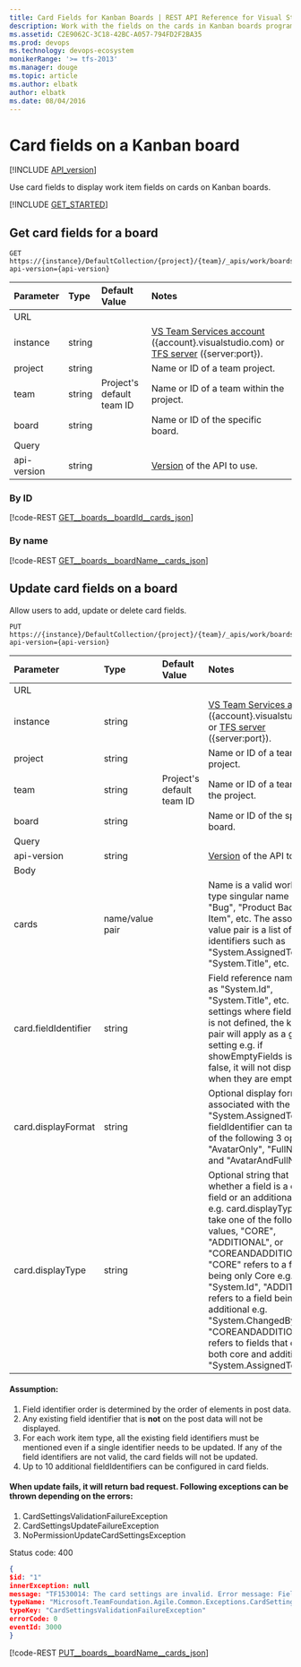```yaml
---
title: Card Fields for Kanban Boards | REST API Reference for Visual Studio Team Services and Team Foundation Server
description: Work with the fields on the cards in Kanban boards programmatically using the REST APIs for Visual Studio Team Services and Team Foundation Server. 
ms.assetid: C2E9062C-3C18-42BC-A057-794FD2F2BA35
ms.prod: devops
ms.technology: devops-ecosystem
monikerRange: '>= tfs-2013'
ms.manager: douge
ms.topic: article
ms.author: elbatk
author: elbatk
ms.date: 08/04/2016
---
```


# Card fields on a Kanban board
[!INCLUDE [API_version](../_data/version2-preview1.md)]

Use card fields to display work item fields on cards on Kanban boards.

[!INCLUDE [GET_STARTED](../_data/get-started.md)]

## Get card fields for a board
<a name="getcardfieldsforaboard" />

```no-highlight
GET https://{instance}/DefaultCollection/{project}/{team}/_apis/work/boards/{board}/cardSettings?api-version={api-version}
```

| Parameter | Type    |Default Value | Notes	
|:----------|:--------|:------------ |:------------------------------
| URL
| instance  | string  | | [VS Team Services account](/vsts/integrate/get-started/rest/basics) ({account}.visualstudio.com) or [TFS server](/vsts/integrate/get-started/rest/basics) ({server:port}).
| project   | string  | | Name or ID of a team project.
| team	    | string  | Project's default team ID | Name or ID of a team within the project.
| board	| string  || Name or ID of the specific board.
| Query
| api-version | string  || [Version](../../concepts/rest-api-versioning.md) of the API to use.

### By ID

[!code-REST [GET__boards__boardId__cards_json](./_data/GET__work_boards__boardId__cardsettings.json)]

### By name

[!code-REST [GET__boards__boardName__cards_json](./_data/GET__work_boards__boardName__cardsettings.json)]

## Update card fields on a board
<a name="updatecardfieldsonaboard" />
Allow users to add, update or delete card fields.

```no-highlight
PUT https://{instance}/DefaultCollection/{project}/{team}/_apis/work/boards/{board}/cardSettings?api-version={api-version}
```

| Parameter | Type    |Default Value | Notes	
|:----------|:--------|:--------|:------------------------------
| URL
| instance  | string  |   | [VS Team Services account](/vsts/integrate/get-started/rest/basics) ({account}.visualstudio.com) or [TFS server](/vsts/integrate/get-started/rest/basics) ({server:port}).
| project   | string  |  | Name or ID of a team project.
| team	    | string  | Project's default team ID | Name or ID of a team within the project.
| board	| string  |  | Name or ID of the specific board.
| Query
| api-version | string  |  |[Version](../../concepts/rest-api-versioning.md) of the API to use.
| Body
| cards | name/value pair | | Name is a valid workitem type singular name such as "Bug", "Product Backlog Item", etc. The associated value pair is a list of field identifiers such as "System.AssignedTo", "System.Title", etc.
| card.fieldIdentifier	| string	|  | Field reference name such as "System.Id", "System.Title", etc. For settings where fieldIdentifier is not defined, the key value pair will apply as a global setting e.g. if showEmptyFields is set to false, it will not display fields when they are empty.
| card.displayFormat	| string	|  | Optional display format associated with the field. For "System.AssignedTo" fieldIdentifier can take one of the following 3 options, "AvatarOnly", "FullName" and "AvatarAndFullName".
| card.displayType	| string	|  | Optional string that identifies whether a field is a core field or an additional field. e.g. card.displayType can take one of the following values, "CORE", "ADDITIONAL", or "COREANDADDITIONAL". "CORE" refers to a field being only Core e.g. "System.Id", "ADDITIONAL" refers to a field being only additional e.g. "System.ChangedBy", and "COREANDADDITIONAL" refers to fields that can be both core and additional e.g. "System.AssignedTo".

#### Assumption:
1. Field identifier order is determined by the order of elements in post data.
2. Any existing field identifier that is **not** on the post data will not be displayed.
3. For each work item type, all the existing field identifiers must be mentioned even if a single identifier needs to be updated. If any of the field identifiers are not valid, the card fields will not be updated.
4. Up to 10 additional fieldIdentifiers can be configured in card fields.

#### When update fails, it will return bad request. Following exceptions can be thrown depending on the errors:
1. CardSettingsValidationFailureException
2. CardSettingsUpdateFailureException
3. NoPermissionUpdateCardSettingsException

Status code: 400
```json
{
$id: "1"
innerException: null
message: "TF1530014: The card settings are invalid. Error message: Field identifier 'System.AssignedTo' is required but missing from 'Product Backlog Item' card type. "
typeName: "Microsoft.TeamFoundation.Agile.Common.Exceptions.CardSettingsValidationFailureException, Microsoft.TeamFoundation.Agile.Common, Version=14.0.0.0, Culture=neutral, PublicKeyToken=b03f5f7f11d50a3a"
typeKey: "CardSettingsValidationFailureException"
errorCode: 0
eventId: 3000
}
```

[!code-REST [PUT__boards__boardName__cards_json](./_data/PUT__work_boards__boardName__cardsettings.json)]

